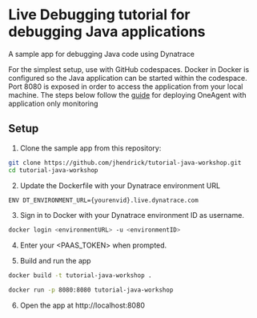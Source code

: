 # Live Debugging tutorial for debugging Java applications

A sample app for debugging Java code using Dynatrace

For the simplest setup, use with GitHub codespaces. Docker in Docker is configured so the Java application can be started within the codespace. Port 8080 is exposed in order to access the application from your local machine. The steps below follow the [guide](https://docs.dynatrace.com/docs/setup-and-configuration/setup-on-container-platforms/docker/set-up-oneagent-on-containers-for-application-only-monitoring) for deploying OneAgent with application only monitoring

## Setup

1. Clone the sample app from this repository:

```bash
git clone https://github.com/jhendrick/tutorial-java-workshop.git
cd tutorial-java-workshop
``` 

2. Update the Dockerfile with your Dynatrace environment URL

```bash
ENV DT_ENVIRONMENT_URL={yourenvid}.live.dynatrace.com
 ```

3. Sign in to Docker with your Dynatrace environment ID as username.

```bash
docker login <environmentURL> -u <environmentID>
```

4. Enter your <PAAS_TOKEN> when prompted.


5. Build and run the app


```bash
docker build -t tutorial-java-workshop .
```

```bash
docker run -p 8080:8080 tutorial-java-workshop
```

6. Open the app at http://localhost:8080
